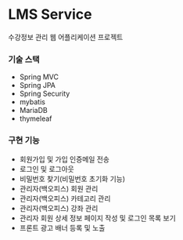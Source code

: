 # LMS Service
수강정보 관리 웹 어플리케이션 프로젝트
<br>

### 기술 스택
* Spring MVC
* Spring JPA
* Spring Security
* mybatis
* MariaDB
* thymeleaf

### 구현 기능
* 회원가입 및 가입 인증메일 전송
* 로그인 및 로그아웃
* 비밀번호 찾기(비밀번호 초기화 기능)
* 관리자(백오피스) 회원 관리
* 관리자(백오피스) 카테고리 관리
* 관리자(백오피스) 강좌 관리
* 관리자 회원 상세 정보 페이지 작성 및 로그인 목록 보기
* 프론트 광고 배너 등록 및 노출
